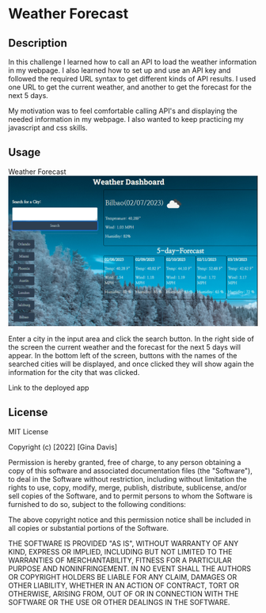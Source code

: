 # Weather Forecast

## Description

In this challenge I learned how to call an API to load the weather information in my webpage. I also learned how to set up and use an API key and followed the required URL syntax to get different kinds of API results. I used one URL to get the current weather, and another to get the forecast for the next 5 days.

My motivation was to feel comfortable calling API's and displaying the needed information in my webpage. I also wanted to keep practicing my javascript and css skills.

## Usage

Weather Forecast
![alt text](assets/images/Main-screen.png)

Enter a city in the input area and click the search button. In the right side of the screen the current weather and the forecast for the next 5 days will appear.
In the bottom left of the screen, buttons with the names of the searched cities will be displayed, and once clicked they will show again the information for the  city that was clicked.

Link to the deployed app 

## License
MIT License

Copyright (c) [2022] [Gina Davis]

Permission is hereby granted, free of charge, to any person obtaining a copy of this software and associated documentation files (the "Software"), to deal in the Software without restriction, including without limitation the rights to use, copy, modify, merge, publish, distribute, sublicense, and/or sell copies of the Software, and to permit persons to whom the Software is furnished to do so, subject to the following conditions:

The above copyright notice and this permission notice shall be included in all copies or substantial portions of the Software.

THE SOFTWARE IS PROVIDED "AS IS", WITHOUT WARRANTY OF ANY KIND, EXPRESS OR IMPLIED, INCLUDING BUT NOT LIMITED TO THE WARRANTIES OF MERCHANTABILITY, FITNESS FOR A PARTICULAR PURPOSE AND NONINFRINGEMENT. IN NO EVENT SHALL THE AUTHORS OR COPYRIGHT HOLDERS BE LIABLE FOR ANY CLAIM, DAMAGES OR OTHER LIABILITY, WHETHER IN AN ACTION OF CONTRACT, TORT OR OTHERWISE, ARISING FROM, OUT OF OR IN CONNECTION WITH THE SOFTWARE OR THE USE OR OTHER DEALINGS IN THE SOFTWARE.
